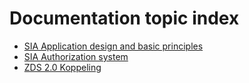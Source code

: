 # Documentation topic index

* [SIA Application design and basic principles](topics/application-design.md)
* [SIA Authorization system](topics/sia-authorization.md)
* [ZDS 2.0 Koppeling](topics/zds.md)
